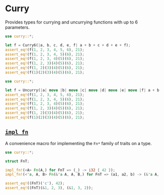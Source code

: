 
# Curry

Provides types for currying and uncurrying functions with up to 6 parameters.

```rust
use curry::*;

let f = Curry6(|a, b, c, d, e, f| a + b + c + d + e + f);
assert_eq!(f(1, 2, 3, 4, 5, 6), 21);
assert_eq!(f(1, 2, 3, 4, 5)(6), 21);
assert_eq!(f(1, 2, 3, 4)(5)(6), 21);
assert_eq!(f(1, 2, 3)(4)(5)(6), 21);
assert_eq!(f(1, 2)(3)(4)(5)(6), 21);
assert_eq!(f(1)(2)(3)(4)(5)(6), 21);
```

```rust
use curry::*;

let f = Uncurry(|a| move |b| move |c| move |d| move |e| move |f| a + b + c + d + e + f);
assert_eq!(f(1, 2, 3, 4, 5, 6), 21);
assert_eq!(f(1, 2, 3, 4, 5)(6), 21);
assert_eq!(f(1, 2, 3, 4)(5)(6), 21);
assert_eq!(f(1, 2, 3)(4)(5)(6), 21);
assert_eq!(f(1, 2)(3)(4)(5)(6), 21);
assert_eq!(f(1)(2)(3)(4)(5)(6), 21);
```

## [`impl_fn`](self::impl_fn)

A convenience macro for implementing the `Fn*` family of traits on a type.

```rust
use curry::*;

struct FnT;

impl_fn!(<A> Fn(A,) for FnT => (_) -> i32 { 42 });
impl_fn!(<'a, A, B> Fn(&'a A, A, B,) for FnT => (a1, a2, b) -> (&'a A, B, A) { (a1, b, a2) });

assert_eq!((FnT)('c'), 42);
assert_eq!((FnT)(&1, 2, 3), (&1, 3, 2));
```
